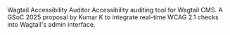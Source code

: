 Wagtail Accessibility Auditor 
Accessibility auditing tool for Wagtail CMS. A GSoC 2025 proposal by Kumar K to integrate real-time WCAG 2.1 checks into Wagtail's admin interface. 

